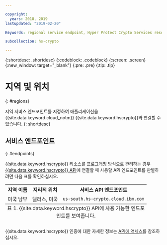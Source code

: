 ```yaml
---

copyright:
  years: 2018, 2019
lastupdated: "2019-02-20"

Keywords: regional service endpoint, Hyper Protect Crypto Services resources, API endpoints

subcollection: hs-crypto

---
```


{:shortdesc: .shortdesc}
{:codeblock: .codeblock}
{:screen: .screen}
{:new_window: target="_blank"}
{:pre: .pre}
{:tip: .tip}

# 지역 및 위치
{: #regions}

지역 서비스 엔드포인트를 지정하여 애플리케이션을 {{site.data.keyword.cloud_notm}} {{site.data.keyword.hscrypto}}와 연결할 수 있습니다.
{: shortdesc}

<!-- ## Available regions
{: #available-regions}

{{site.data.keyword.hscrypto}} is available in the following regions and locations: -->


## 서비스 엔드포인트
{: #endpoints}

{{site.data.keyword.hscrypto}} 리소스를 프로그래밍 방식으로 관리하는 경우 [{{site.data.keyword.hscrypto}} API](https://{DomainName}/apidocs/hs-crypto)에 연결할 때 사용할 API 엔드포인트를 판별하려면 다음 표를 확인하십시오.

<table>
    <tr>
        <th>지역 이름</th>
        <th>지리적 위치</th>
        <th>서비스 API 엔드포인트</th>
    </tr>
  <!--
    <tr>
        <td>Germany</td>
        <td>Frankfurt, Germany</td>
        <td>
            <code></code>
        </td>
    </tr>
    <tr>
        <td>Sydney</td>
        <td>Sydney, Australia</td>
        <td>
            <code></code>
        </td>
    </tr>
    <tr>
        <td>United Kingdom</td>
        <td>London, England</td>
        <td>
            <code></code>
        </td>
    </tr>
    <tr>
        <td>US East</td>
        <td>Washington D.C., US</td>
        <td>
            <code></code>
        </td>
    </tr> -->
    <tr>
        <td>미국 남부</td>
        <td>댈러스, 미국</td>
        <td>
            <code>us-south.hs-crypto.cloud.ibm.com</code>
        </td>
    </tr>
    <caption style="caption-side:bottom;">표 1. {{site.data.keyword.hscrypto}} API에 사용 가능한 엔드포인트를 보여줍니다.</caption>
</table>

<!--For {{site.data.keyword.hscrypto}} service instances that exist within a Cloud Foundry org or space, use the legacy `https://ibm-key-protect.edge.bluemix.net` endpoint to interact with the {{site.data.keyword.keymanagementserviceshort}} API.
{: tip}-->

{{site.data.keyword.hscrypto}} 인증에 대한 자세한 정보는 [API에 액세스](/docs/services/hs-crypto/access-api.html)를 참조하십시오.
